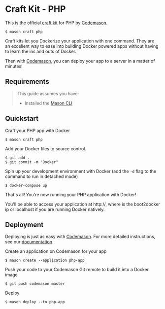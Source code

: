 # Craft Kit - PHP
This is the official [craft kit](http://codemason.io/docs/craft-kits) for PHP by [Codemason](http://codemason.io). 

```
$ mason craft php
```

Craft kits let you Dockerize your application with one command. They are an excellent way to ease into building Docker powered apps without having to learn the ins and outs of Docker.

Then with [Codemason](http://codemason.io), you can deploy your app to a server in a matter of minutes!

## Requirements 
> This guide assumes you have:
> - Installed the [Mason CLI](http://codemason.io/docs/installation)

## Quickstart
Craft your PHP app with Docker 
```
$ mason craft php
```

Add your Docker files to source control.
```
$ git add .
$ git commit -m "Docker"
```

Spin up your development environment with Docker (add the `-d` flag to the command to run in detached mode)
``` 
$ docker-compose up
```

That's all! You're now running your PHP application with Docker!

You'll be able to access your application at http://<docker-ip>, where <docker-ip> is the boot2docker ip or localhost if you are running Docker natively.

## Deployment
Deploying is just as easy with [Codemason](http://codemason.io). For more detailed instructions, see our [documentation](http://codemason.io/docs/quickstart#deploy-dreams).

Create an application on Codemason for your app
```
$ mason create --application php-app
```

Push your code to your Codemason Git remote to build it into a Docker image
```
$ git push codemason master 
```

Deploy
```
$ mason deploy --to php-app
```
